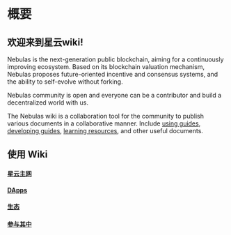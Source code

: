 # 概要

## 欢迎来到星云wiki!


Nebulas is the next-generation public blockchain, aiming for a continuously improving ecosystem. Based on its blockchain valuation mechanism, Nebulas proposes future-oriented incentive and consensus systems, and the ability to self-evolve without forking.

Nebulas community is open and everyone can be a contributor and build a decentralized world with us.

The Nebulas wiki is a collaboration tool for the community to publish various documents in a collaborative manner. Include [using guides](wiki-using-guide.html), [developing guides](dapp-development/README.html), [learning resources](dapp-development/learning-resources.html), and other useful documents. 

 

## 使用 Wiki


#### [星云主网](go-nebulas/README.html) 

#### [DApps](dapp-development/README.html)

#### [生态](community-ecosystem/README.html)

#### [参与其中](how-to-contribute.html)

